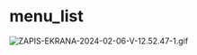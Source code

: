 # menu_list
![ZAPIS-EKRANA-2024-02-06-V-12.52.47-1.gif](https://ltdfoto.ru/images/2024/02/06/ZAPIS-EKRANA-2024-02-06-V-12.52.47-1.gif)
